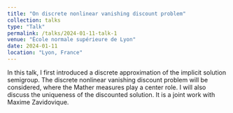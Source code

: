```yaml
---
title: "On discrete nonlinear vanishing discount problem"
collection: talks
type: "Talk"
permalink: /talks/2024-01-11-talk-1
venue: "École normale supérieure de Lyon"
date: 2024-01-11
location: "Lyon, France"
---
```


In this talk, I first introduced a discrete approximation of the implicit solution semigroup. The discrete nonlinear vanishing discount problem will be considered, where the Mather measures play a center role. I will also discuss the uniqueness of the discounted solution. It is a joint work with Maxime Zavidovique.
